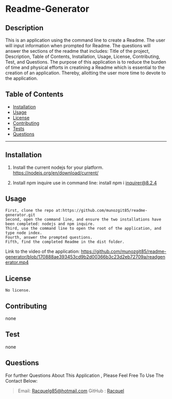 # Readme-Generator 

  ## Description
This is an application using the command line to create a Readme. The user will input information
when prompted for Readme. The questions will answer the sections of the readme that includes: Title of the 
project, Description, Table of Contents, Installation, Usage, License, Contributing, Test, and Questions. 
The purpose of this application is to reduce the burden of time and physical efforts in creatining 
a Readme which is essential to the creation of an application. Thereby, allotting the user more time 
to devote to the application. 

  ## Table of Contents
  * [Installation](#Installation)
  * [Usage](#Usage)
  * [License](#license)
  * [Contributing](#Contributing)
  * [Tests](#Tests)
  * [Questions](#Questions)

  ***
  ## Installation
  1. Install the current nodejs for your platform. 
  https://nodejs.org/en/download/current/

  2. Install npm inquire
    use in command line: install npm i inquirer@8.2.4

  ## Usage
    First, clone the repo at:https://github.com/munozgit85/readme-generator.git
    Second, open the command line, and ensure the two installations have been completed: nodejs and npm inquire. 
    Third, use the command line to open the root of the application, and type node index.
    Fourth, answer the prompted questions. 
    Fifth, find the completed Readme in the dist folder. 

Link to the video of the application:
https://github.com/munozgit85/readme-generator/blob/170888ae393453cd9b2d00366b3c23d2eb72709a/readgenerator.mp4
  
  ## License
    No license. 

  ## Contributing
  none

  ## Test
  none
  
  ## Questions
  For further Questions About This Application , Please Feel Free To Use The Contact Below:
  >Email: Racquelg85@hotmail.com
  >GitHub : [Racquel](https://github.com/munozgit85/readme-generator.git)
  
